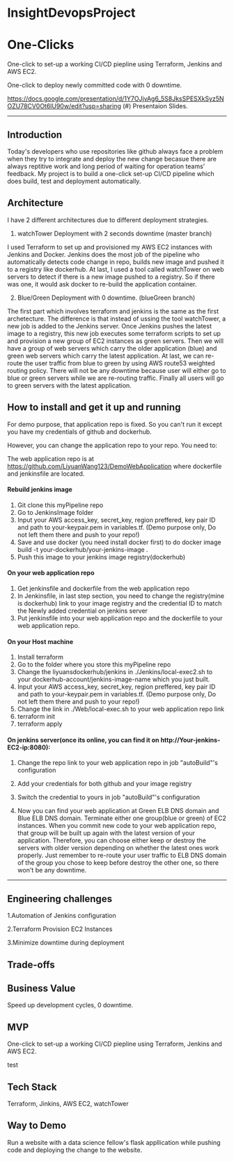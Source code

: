 # InsightDevopsProject

# One-Clicks

One-click to set-up a working CI/CD piepline using Terraform, Jenkins and AWS EC2.

One-click to deploy newly committed code with 0 downtime. 

https://docs.google.com/presentation/d/1Y7OJjvAg6_5S8JksSPESXkSyz5NOZU78CV0Ot6lU90w/edit?usp=sharing (#) Presentaion Slides.

<hr/>

## Introduction

Today's developers who use repositories like github always face a problem when they try to integrate and deploy the new change becasue there are always reptitive work and long period of waiting for operation teams' feedback. My project is to build a one-click set-up CI/CD pipeline which does build, test and deployment automatically. 

## Architecture
I have 2 different architectures due to different deployment strategies.

1. watchTower Deployment with 2 seconds downtime (master branch)

I used Terraform to set up and provisioned my AWS EC2 instances with Jenkins and Docker. Jenkins does the most job of the pipeline who automatically detects code change in repo, builds new image and pushed it to a registry like dockerhub. At last, I used a tool called watchTower on web servers to detect if there is a new image pushed to a registry. So if there was one, it would ask docker to re-build the application container.

2. Blue/Green Deployment with 0 downtime. (blueGreen branch)

The first part which involves terraform and jenkins is the same as the first archetecture. The difference is that instead of ussing the tool watchTower, a new job is added to the Jenkins server. Once Jenkins pushes the latest image to a registry, this new job executes some terraform scripts to set up and provision a new group of EC2 instances as green servers. Then we will have a group of web servers which carry the older application (blue) and green web servers which carry the latest application. 
At last, we can re-route the user traffic from blue to green by using AWS route53 weighted routing policy. There will not be any downtime because user will either go to blue or green servers while we are re-routing traffic. Finally all users will go to green servers with the latest application. 


## How to install and get it up and running
For demo purpose, that application repo is fixed. So you can't run it except you have my credentials of github and dockerhub.

However, you can change the application repo to your repo. You need to: 

The web application repo is at https://github.com/LiyuanWang123/DemoWebApplication where dockerfile and jenkinsfile are 
located.

#### Rebuild jenkins image
1. Git clone this myPipeline repo
2. Go to JenkinsImage folder 
3. Input your AWS access_key, secret_key, region preffered, key pair ID and path to your-keypair.pem in variables.tf. (Demo purpose only, Do not left them there and push to your repo!)
4. Save and use docker (you need install docker first) to do docker image build -t your-dockerhub/your-jenkins-image .
5. Push this image to your jenkins image registry(dockerhub)

#### On your web application repo

1. Get jenkinsfile and dockerfile from the web application repo
2. In Jenkinsfile, in last step section, you need to change the registry(mine is dockerhub) link to your image registry and the credential ID to match the Newly added credential on jenkins server
3. Put jenkinsfile into your web application repo and the dockerfile to your web application repo. 

#### On your Host machine

1. Install terraform
2. Go to the folder where you store this myPipeline repo
3. Change the liyuansdockerhub/jenkins in ./Jenkins/local-exec2.sh to your dockerhub-account/jenkins-image-name which you just built.
4. Input your AWS access_key, secret_key, region preffered, key pair ID and path to your-keypair.pem in variables.tf. (Demo purpose only, Do not left them there and push to your repo!)
5. Change the link in ./Web/local-exec.sh to your web application repo link
6. terraform init
7. terraform apply

#### On jenkins server(once its online, you can find it on http://Your-jenkins-EC2-ip:8080): 
1. Change the repo link to your web application repo in job "autoBuild"'s configuration 
2. Add your credentials for both github and your image registry
3. Switch the credential to yours in job "autoBuild"'s configuration 

4. Now you can find your web application at Green ELB DNS domain and Blue ELB DNS domain. Terminate either one group(blue or green) of EC2 instances. When you commit new code to your web application repo, that group will be built up again with the latest version of your application. Therefore, you can choose either keep or destroy the servers with older version depending on whether the latest ones work properly. Just remember to re-route your user traffic to ELB DNS domain of the group you chose to keep before destroy the other one, so there won't be any downtime.  







<hr/>



## Engineering challenges

1.Automation of Jenkins configuration

2.Terraform Provision EC2 Instances

3.Minimize downtime during deployment

## Trade-offs


## Business Value 

Speed up development cycles, 0 downtime.

## MVP

One-click to set-up a working CI/CD piepline using Terraform, Jenkins and AWS EC2.

test

## Tech Stack

Terraform, Jinkins, AWS EC2, watchTower

## Way to Demo

Run a website with a data science fellow's flask appllication while pushing code and deploying the change to the website.
